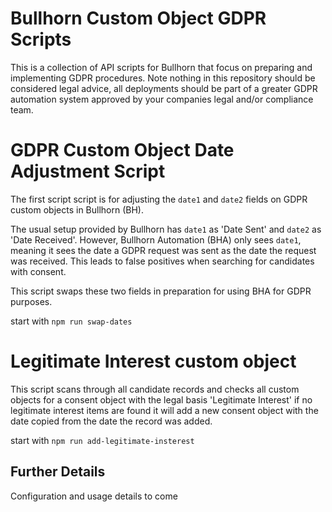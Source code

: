 # Bullhorn Custom Object GDPR Scripts

This is a collection of API scripts for Bullhorn that focus on preparing and implementing GDPR procedures. Note nothing in this repository should be considered legal advice, all deployments should be part of a greater GDPR automation system approved by your companies legal and/or compliance team.

# GDPR Custom Object Date Adjustment Script

The first script script is for adjusting the `date1` and `date2` fields on GDPR custom objects in Bullhorn (BH).

The usual setup provided by Bullhorn has `date1` as 'Date Sent' and `date2` as 'Date Received'. However, Bullhorn Automation (BHA) only sees `date1`, meaning it sees the date a GDPR request was sent as the date the request was received. This leads to false positives when searching for candidates with consent.

This script swaps these two fields in preparation for using BHA for GDPR purposes.

start with `npm run swap-dates`

# Legitimate Interest custom object

This script scans through all candidate records and checks all custom objects for a consent object with the legal basis 'Legitimate Interest' if no legitimate interest items are found it will add a new consent object with the date copied from the date the record was added.

start with `npm run add-legitimate-insterest`

## Further Details

Configuration and usage details to come
